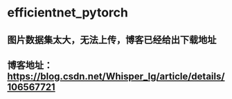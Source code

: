 # efficientnet_pytorch
## 图片数据集太大，无法上传，博客已经给出下载地址
## 博客地址：https://blog.csdn.net/Whisper_lg/article/details/106567721
